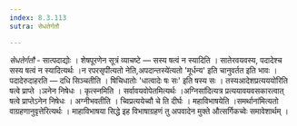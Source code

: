```yaml
---
index: 8.3.113
sutra: सेधतेर्गतौ

---
```

_सेधतेर्गतौ_ - सात्पदाद्योः । शेषपूरणेन सूत्रं व्याचष्टे — सस्य षत्वं न स्यादिति । सातेरवयवस्य, पदादेश्च सस्य षत्वं न स्यादित्यर्थः ।न रपरसृपी॑त्यतो नेति,अपदान्तस्ये॑त्यतो 'मूर्धन्य' इति चानुवर्तत इति भावः । पदादेरुदाहरति — दधि सिञ्चतीति । षिचिधातोः 'धात्वादेः षः सः' इति षस्य सः । तस्यआदेशप्रत्यययो॑रिति षत्वे प्राप्ते ।ञनेन निषेधः । कृत्स्नमिति । सर्वावयवोपेतमित्यर्थः ।अग्निसा॑दित्यत्र प्रत्ययावयवसकारत्वात् षत्वे प्राप्तेऽनेन निषेधः । अग्नीभवतीति । च्विप्रत्ययेच्वौ चे ति दीर्घः । महाविभाषयेति ।समर्थाना॑मित्यतो वाग्रहणानुवृत्तेरित्यर्थः । माहाविभाषया सिद्धे इह विभाषाग्रहणं तु अपवादेन मुक्ते औत्सर्गिकच्वेः समावेशार्थम् ।